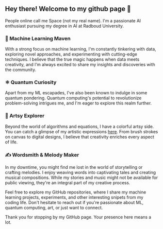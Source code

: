 ## Hey there! Welcome to my github page 👋

People online call me Space (not my real name). I'm a passionate AI enthusiast pursuing my degree in AI at Radboud University.

### 🤖 Machine Learning Maven

With a strong focus on machine learning, I'm constantly tinkering with data, exploring novel approaches, and experimenting with cutting-edge techniques. I believe that the true magic happens when data meets creativity, and I'm always excited to share my insights and discoveries with the community.

### ⚛️ Quantum Curiosity

Apart from my ML escapades, I've also been known to indulge in some quantum pondering. Quantum computing's potential to revolutionize problem-solving intrigues me, and I'm eager to explore this realm further.

### 🎨 Artsy Explorer

Beyond the world of algorithms and equations, I have a colorful artsy side. You can catch a glimpse of my artistic expressions [here](https://www.artstation.com/space_axolotl). From brush strokes on canvas to digital designs, I believe that creativity enriches every aspect of life.

### ✍️ Wordsmith & Melody Maker

In my downtime, you might find me lost in the world of storytelling or crafting melodies. I enjoy weaving words into captivating tales and creating musical compositions. While my stories and music might not be available for public viewing, they're an integral part of my creative process.

Feel free to explore my GitHub repositories, where I share my machine learning projects, experiments, and other interesting snipets from my coding life. Don't hesitate to reach out if you're passionate about ML, quantum computing, art, or just want to connect.

Thank you for stopping by my GitHub page. Your presence here means a lot.
